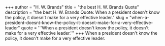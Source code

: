 +++
author = "H. W. Brands"
title = "the best H. W. Brands Quote"
description = "the best H. W. Brands Quote: When a president doesn't know the policy, it doesn't make for a very effective leader."
slug = "when-a-president-doesnt-know-the-policy-it-doesnt-make-for-a-very-effective-leader"
quote = '''When a president doesn't know the policy, it doesn't make for a very effective leader.'''
+++
When a president doesn't know the policy, it doesn't make for a very effective leader.
